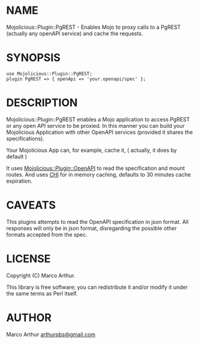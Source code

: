 # NAME

Mojolicious::Plugin::PgREST - Enables Mojo to proxy calls to a PgREST (actually
any openAPI service) and cache the requests.

# SYNOPSIS

    use Mojolicious::Plugin::PgREST;
    plugin PgREST => { openApi => 'your.openapi/spec' };
    

# DESCRIPTION

Mojolicious::Plugin::PgREST enables a Mojo application to access PgREST or any
open API service to be proxied. In this manner you can build your Mojolicious
Application with other OpenAPI services (provided it shares the specifications).

Your Mojolicious App can, for example, cache it, ( actually, it does by default )

It uses [Mojolicious::Plugin::OpenAPI](https://metacpan.org/pod/Mojolicious%3A%3APlugin%3A%3AOpenAPI) to read the specification and mount
routes. And uses [CHI](https://metacpan.org/pod/CHI) for in memory caching, defaults to 30 minutes cache
expiration.

# CAVEATS

This plugins attempts to read the OpenAPI specification in json format. All
responses will only be in json format, disregarding the possible other formats
accepted from the spec.

# LICENSE

Copyright (C) Marco Arthur.

This library is free software; you can redistribute it and/or modify
it under the same terms as Perl itself.

# AUTHOR

Marco Arthur <arthurpbs@gmail.com>
